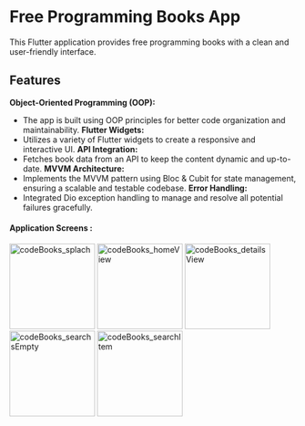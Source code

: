 # Free Programming Books App

This Flutter application provides free programming books with a clean and user-friendly interface.

## Features

**Object-Oriented Programming (OOP):**
- The app is built using OOP principles for better code organization and maintainability.
**Flutter Widgets:**
- Utilizes a variety of Flutter widgets to create a responsive and interactive UI.
**API Integration:**
- Fetches book data from an API to keep the content dynamic and up-to-date.
**MVVM Architecture:**
-  Implements the MVVM pattern using Bloc & Cubit for state management, ensuring a scalable and testable codebase.
**Error Handling:**
- Integrated Dio exception handling to manage and resolve all potential failures gracefully.

#### Application Screens :

<div>
  <img width="150" alt="codeBooks_splach" src="https://github.com/user-attachments/assets/26c825dd-b269-4e4e-91f7-b934a0fdb119">
  <img width="150" alt="codeBooks_homeView" src="https://github.com/user-attachments/assets/2aa5dacd-61fa-4672-89ca-0feb03f67338">
  <img width="150" alt="codeBooks_detailsView" src="https://github.com/user-attachments/assets/194e41f7-ca39-4dce-9c29-f92fe7a50797">
  <img width="150" alt="codeBooks_searchsEmpty" src="https://github.com/user-attachments/assets/0375e1a3-3654-4d86-9a41-ebc831fae86e">
  <img width="150" alt="codeBooks_searchItem" src="https://github.com/user-attachments/assets/a76fc631-7493-4b1a-97e2-540609d0314a">

</div>
